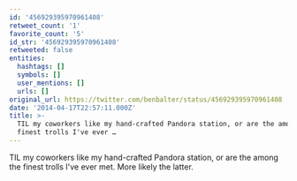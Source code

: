 ```yaml
---
id: '456929395970961408'
retweet_count: '1'
favorite_count: '5'
id_str: '456929395970961408'
retweeted: false
entities:
  hashtags: []
  symbols: []
  user_mentions: []
  urls: []
original_url: https://twitter.com/benbalter/status/456929395970961408
date: '2014-04-17T22:57:11.000Z'
title: >-
  TIL my coworkers like my hand-crafted Pandora station, or are the among the
  finest trolls I've ever …
---
```


TIL my coworkers like my hand-crafted Pandora station, or are the among the finest trolls I've ever met. More likely the latter.